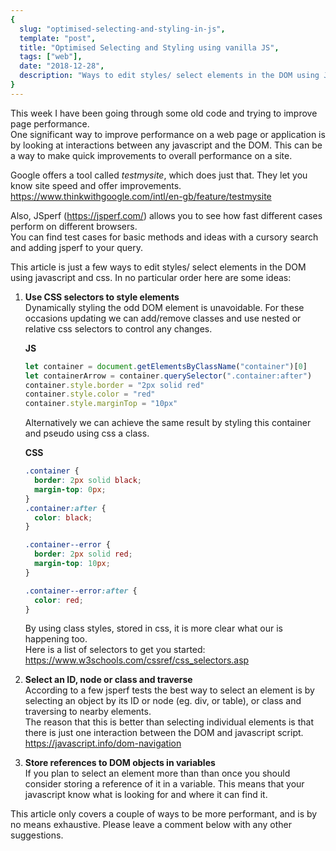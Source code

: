 ```yaml
---
{
  slug: "optimised-selecting-and-styling-in-js",
  template: "post",
  title: "Optimised Selecting and Styling using vanilla JS",
  tags: ["web"],
  date: "2018-12-28",
  description: "Ways to edit styles/ select elements in the DOM using JavaScript and CSS.",
}
---
```


This week I have been going through some old code and trying to improve page performance.  
One significant way to improve performance on a web page or application is by looking at interactions between any javascript and the DOM. This can be a way to make quick improvements to overall performance on a site.

Google offers a tool called _testmysite_, which does just that. They let you know site speed and offer improvements.  
<https://www.thinkwithgoogle.com/intl/en-gb/feature/testmysite>

Also, JSperf (<https://jsperf.com/>) allows you to see how fast different cases perform on different browsers.  
You can find test cases for basic methods and ideas with a cursory search and adding jsperf to your query.

This article is just a few ways to edit styles/ select elements in the DOM using javascript and css. In no particular order here are some ideas:

1.  **Use CSS selectors to style elements**  
     Dynamically styling the odd DOM element is unavoidable. For these occasions updating we can add/remove classes and use nested or relative css selectors to control any changes.

    **JS**

    ```js
    let container = document.getElementsByClassName("container")[0]
    let containerArrow = container.querySelector(".container:after")
    container.style.border = "2px solid red"
    container.style.color = "red"
    container.style.marginTop = "10px"
    ```

    Alternatively we can achieve the same result by styling this container and pseudo using css a class.

    **CSS**

    ```css
    .container {
      border: 2px solid black;
      margin-top: 0px;
    }
    .container:after {
      color: black;
    }

    .container--error {
      border: 2px solid red;
      margin-top: 10px;
    }

    .container--error:after {
      color: red;
    }
    ```

    By using class styles, stored in css, it is more clear what our is happening too.  
    Here is a list of selectors to get you started:  
    <https://www.w3schools.com/cssref/css_selectors.asp>

2.  **Select an ID, node or class and traverse**  
    According to a few jsperf tests the best way to select an element is by selecting an object by its ID or node (eg. div, or table), or class and traversing to nearby elements.  
     The reason that this is better than selecting individual elements is that there is just one interaction between the DOM and javascript script.  
    <https://javascript.info/dom-navigation>

3.  **Store references to DOM objects in variables**  
    If you plan to select an element more than than once you should consider storing a reference of it in a variable. This means that your javascript know what is looking for and where it can find it.

This article only covers a couple of ways to be more performant, and is by no means exhaustive. Please leave a comment below with any other suggestions.
